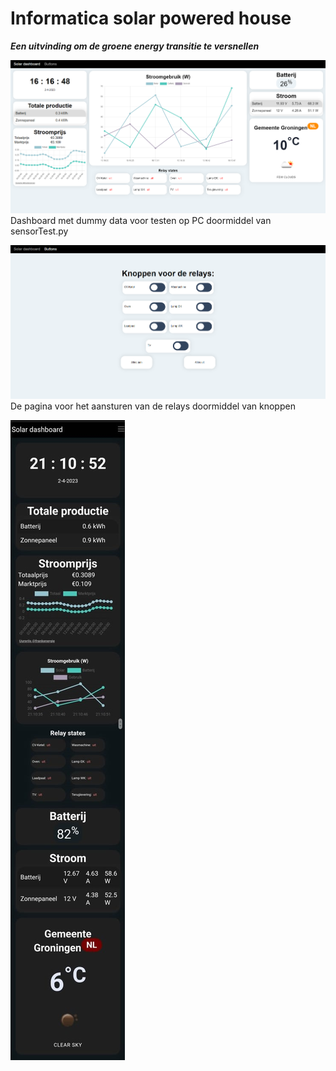 # Informatica solar powered house

***Een uitvinding om de groene energy transitie te versnellen***



![dashboard](/static/images/dashboard.png)
Dashboard met dummy data voor testen op PC doormiddel van sensorTest.py



![knoppen](/static/images/knoppen.png)
De pagina voor het aansturen van de relays doormiddel van knoppen



![telefoon](/static/images/phone.jpeg)
